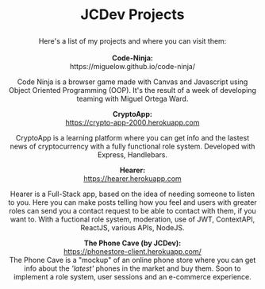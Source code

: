 # <p align="center">JCDev Projects</p>
<div align="center">
Here's a list of my projects and where you can visit them: </br></br>
<b>Code-Ninja:</b><br/>
  https://miguelow.github.io/code-ninja/<br/>

  Code Ninja is a browser game made with Canvas and Javascript using Object Oriented Programming (OOP). It's the result of a week of developing teaming with Miguel         Ortega Ward.

<b>CryptoApp:</b><br/>
https://crypto-app-2000.herokuapp.com</br>

CryptoApp is a learning platform where you can get info and the lastest news of cryptocurrency with a fully functional role system. 
Developed with Express, Handlebars.

<b>Hearer:</b><br/>
https://hearer.herokuapp.com</br>

Hearer is a Full-Stack app, based on the idea of needing someone to listen to you. Here you can make posts telling how you feel and users with greater roles can send you a contact request to be able to contact with them, if you want to. With a fuctional role system, moderation, use of JWT, ContextAPI, ReactJS, various APIs, NodeJS.

<b>The Phone Cave (by JCDev):</b><br/>
https://phonestore-client.herokuapp.com/</br>
The Phone Cave is a "mockup" of an online phone store where you can get info about the *'latest'* phones in the market and buy them. Soon to implement a role system, user sessions and an e-commerce experience.
</div>
